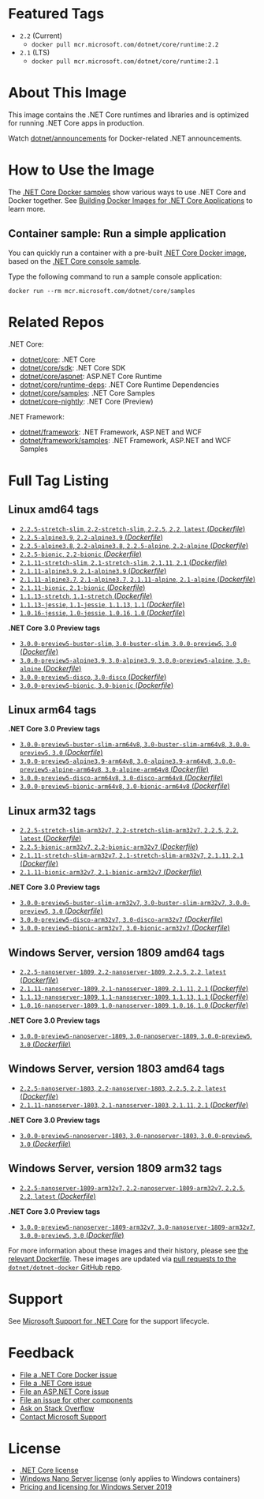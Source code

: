 # Featured Tags

* `2.2` (Current)
  * `docker pull mcr.microsoft.com/dotnet/core/runtime:2.2`
* `2.1` (LTS)
  * `docker pull mcr.microsoft.com/dotnet/core/runtime:2.1`

# About This Image

This image contains the .NET Core runtimes and libraries and is optimized for running .NET Core apps in production.

Watch [dotnet/announcements](https://github.com/dotnet/announcements/labels/Docker) for Docker-related .NET announcements.

# How to Use the Image

The [.NET Core Docker samples](https://github.com/dotnet/dotnet-docker/blob/master/samples/README.md) show various ways to use .NET Core and Docker together. See [Building Docker Images for .NET Core Applications](https://docs.microsoft.com/dotnet/core/docker/building-net-docker-images) to learn more.

## Container sample: Run a simple application

You can quickly run a container with a pre-built [.NET Core Docker image](https://hub.docker.com/_/microsoft-dotnet-core-samples/), based on the [.NET Core console sample](https://github.com/dotnet/dotnet-docker/blob/master/samples/dotnetapp/README.md).

Type the following command to run a sample console application:

```console
docker run --rm mcr.microsoft.com/dotnet/core/samples
```

# Related Repos

.NET Core:

* [dotnet/core](https://hub.docker.com/_/microsoft-dotnet-core/): .NET Core
* [dotnet/core/sdk](https://hub.docker.com/_/microsoft-dotnet-core-sdk/): .NET Core SDK
* [dotnet/core/aspnet](https://hub.docker.com/_/microsoft-dotnet-core-aspnet/): ASP.NET Core Runtime
* [dotnet/core/runtime-deps](https://hub.docker.com/_/microsoft-dotnet-core-runtime-deps/): .NET Core Runtime Dependencies
* [dotnet/core/samples](https://hub.docker.com/_/microsoft-dotnet-core-samples/): .NET Core Samples
* [dotnet/core-nightly](https://hub.docker.com/_/microsoft-dotnet-core-nightly/): .NET Core (Preview)

.NET Framework:

* [dotnet/framework](https://hub.docker.com/_/microsoft-dotnet-framework/): .NET Framework, ASP.NET and WCF
* [dotnet/framework/samples](https://hub.docker.com/_/microsoft-dotnet-framework-samples/): .NET Framework, ASP.NET and WCF Samples

# Full Tag Listing

## Linux amd64 tags

- [`2.2.5-stretch-slim`, `2.2-stretch-slim`, `2.2.5`, `2.2`, `latest` (*Dockerfile*)](https://github.com/dotnet/dotnet-docker/blob/master/2.2/runtime/stretch-slim/amd64/Dockerfile)
- [`2.2.5-alpine3.9`, `2.2-alpine3.9` (*Dockerfile*)](https://github.com/dotnet/dotnet-docker/blob/master/2.2/runtime/alpine3.9/amd64/Dockerfile)
- [`2.2.5-alpine3.8`, `2.2-alpine3.8`, `2.2.5-alpine`, `2.2-alpine` (*Dockerfile*)](https://github.com/dotnet/dotnet-docker/blob/master/2.2/runtime/alpine3.8/amd64/Dockerfile)
- [`2.2.5-bionic`, `2.2-bionic` (*Dockerfile*)](https://github.com/dotnet/dotnet-docker/blob/master/2.2/runtime/bionic/amd64/Dockerfile)
- [`2.1.11-stretch-slim`, `2.1-stretch-slim`, `2.1.11`, `2.1` (*Dockerfile*)](https://github.com/dotnet/dotnet-docker/blob/master/2.1/runtime/stretch-slim/amd64/Dockerfile)
- [`2.1.11-alpine3.9`, `2.1-alpine3.9` (*Dockerfile*)](https://github.com/dotnet/dotnet-docker/blob/master/2.1/runtime/alpine3.9/amd64/Dockerfile)
- [`2.1.11-alpine3.7`, `2.1-alpine3.7`, `2.1.11-alpine`, `2.1-alpine` (*Dockerfile*)](https://github.com/dotnet/dotnet-docker/blob/master/2.1/runtime/alpine3.7/amd64/Dockerfile)
- [`2.1.11-bionic`, `2.1-bionic` (*Dockerfile*)](https://github.com/dotnet/dotnet-docker/blob/master/2.1/runtime/bionic/amd64/Dockerfile)
- [`1.1.13-stretch`, `1.1-stretch` (*Dockerfile*)](https://github.com/dotnet/dotnet-docker/blob/master/1.1/runtime/stretch/amd64/Dockerfile)
- [`1.1.13-jessie`, `1.1-jessie`, `1.1.13`, `1.1` (*Dockerfile*)](https://github.com/dotnet/dotnet-docker/blob/master/1.1/runtime/jessie/amd64/Dockerfile)
- [`1.0.16-jessie`, `1.0-jessie`, `1.0.16`, `1.0` (*Dockerfile*)](https://github.com/dotnet/dotnet-docker/blob/master/1.0/runtime/jessie/amd64/Dockerfile)

**.NET Core 3.0 Preview tags**

- [`3.0.0-preview5-buster-slim`, `3.0-buster-slim`, `3.0.0-preview5`, `3.0` (*Dockerfile*)](https://github.com/dotnet/dotnet-docker/blob/master/3.0/runtime/buster-slim/amd64/Dockerfile)
- [`3.0.0-preview5-alpine3.9`, `3.0-alpine3.9`, `3.0.0-preview5-alpine`, `3.0-alpine` (*Dockerfile*)](https://github.com/dotnet/dotnet-docker/blob/master/3.0/runtime/alpine3.9/amd64/Dockerfile)
- [`3.0.0-preview5-disco`, `3.0-disco` (*Dockerfile*)](https://github.com/dotnet/dotnet-docker/blob/master/3.0/runtime/disco/amd64/Dockerfile)
- [`3.0.0-preview5-bionic`, `3.0-bionic` (*Dockerfile*)](https://github.com/dotnet/dotnet-docker/blob/master/3.0/runtime/bionic/amd64/Dockerfile)

## Linux arm64 tags

**.NET Core 3.0 Preview tags**

- [`3.0.0-preview5-buster-slim-arm64v8`, `3.0-buster-slim-arm64v8`, `3.0.0-preview5`, `3.0` (*Dockerfile*)](https://github.com/dotnet/dotnet-docker/blob/master/3.0/runtime/buster-slim/arm64v8/Dockerfile)
- [`3.0.0-preview5-alpine3.9-arm64v8`, `3.0-alpine3.9-arm64v8`, `3.0.0-preview5-alpine-arm64v8`, `3.0-alpine-arm64v8` (*Dockerfile*)](https://github.com/dotnet/dotnet-docker/blob/master/3.0/runtime/alpine3.9/arm64v8/Dockerfile)
- [`3.0.0-preview5-disco-arm64v8`, `3.0-disco-arm64v8` (*Dockerfile*)](https://github.com/dotnet/dotnet-docker/blob/master/3.0/runtime/disco/arm64v8/Dockerfile)
- [`3.0.0-preview5-bionic-arm64v8`, `3.0-bionic-arm64v8` (*Dockerfile*)](https://github.com/dotnet/dotnet-docker/blob/master/3.0/runtime/bionic/arm64v8/Dockerfile)

## Linux arm32 tags

- [`2.2.5-stretch-slim-arm32v7`, `2.2-stretch-slim-arm32v7`, `2.2.5`, `2.2`, `latest` (*Dockerfile*)](https://github.com/dotnet/dotnet-docker/blob/master/2.2/runtime/stretch-slim/arm32v7/Dockerfile)
- [`2.2.5-bionic-arm32v7`, `2.2-bionic-arm32v7` (*Dockerfile*)](https://github.com/dotnet/dotnet-docker/blob/master/2.2/runtime/bionic/arm32v7/Dockerfile)
- [`2.1.11-stretch-slim-arm32v7`, `2.1-stretch-slim-arm32v7`, `2.1.11`, `2.1` (*Dockerfile*)](https://github.com/dotnet/dotnet-docker/blob/master/2.1/runtime/stretch-slim/arm32v7/Dockerfile)
- [`2.1.11-bionic-arm32v7`, `2.1-bionic-arm32v7` (*Dockerfile*)](https://github.com/dotnet/dotnet-docker/blob/master/2.1/runtime/bionic/arm32v7/Dockerfile)

**.NET Core 3.0 Preview tags**

- [`3.0.0-preview5-buster-slim-arm32v7`, `3.0-buster-slim-arm32v7`, `3.0.0-preview5`, `3.0` (*Dockerfile*)](https://github.com/dotnet/dotnet-docker/blob/master/3.0/runtime/buster-slim/arm32v7/Dockerfile)
- [`3.0.0-preview5-disco-arm32v7`, `3.0-disco-arm32v7` (*Dockerfile*)](https://github.com/dotnet/dotnet-docker/blob/master/3.0/runtime/disco/arm32v7/Dockerfile)
- [`3.0.0-preview5-bionic-arm32v7`, `3.0-bionic-arm32v7` (*Dockerfile*)](https://github.com/dotnet/dotnet-docker/blob/master/3.0/runtime/bionic/arm32v7/Dockerfile)

## Windows Server, version 1809 amd64 tags

- [`2.2.5-nanoserver-1809`, `2.2-nanoserver-1809`, `2.2.5`, `2.2`, `latest` (*Dockerfile*)](https://github.com/dotnet/dotnet-docker/blob/master/2.2/runtime/nanoserver-1809/amd64/Dockerfile)
- [`2.1.11-nanoserver-1809`, `2.1-nanoserver-1809`, `2.1.11`, `2.1` (*Dockerfile*)](https://github.com/dotnet/dotnet-docker/blob/master/2.1/runtime/nanoserver-1809/amd64/Dockerfile)
- [`1.1.13-nanoserver-1809`, `1.1-nanoserver-1809`, `1.1.13`, `1.1` (*Dockerfile*)](https://github.com/dotnet/dotnet-docker/blob/master/1.1/runtime/nanoserver-1809/amd64/Dockerfile)
- [`1.0.16-nanoserver-1809`, `1.0-nanoserver-1809`, `1.0.16`, `1.0` (*Dockerfile*)](https://github.com/dotnet/dotnet-docker/blob/master/1.0/runtime/nanoserver-1809/amd64/Dockerfile)

**.NET Core 3.0 Preview tags**

- [`3.0.0-preview5-nanoserver-1809`, `3.0-nanoserver-1809`, `3.0.0-preview5`, `3.0` (*Dockerfile*)](https://github.com/dotnet/dotnet-docker/blob/master/3.0/runtime/nanoserver-1809/amd64/Dockerfile)

## Windows Server, version 1803 amd64 tags

- [`2.2.5-nanoserver-1803`, `2.2-nanoserver-1803`, `2.2.5`, `2.2`, `latest` (*Dockerfile*)](https://github.com/dotnet/dotnet-docker/blob/master/2.2/runtime/nanoserver-1803/amd64/Dockerfile)
- [`2.1.11-nanoserver-1803`, `2.1-nanoserver-1803`, `2.1.11`, `2.1` (*Dockerfile*)](https://github.com/dotnet/dotnet-docker/blob/master/2.1/runtime/nanoserver-1803/amd64/Dockerfile)

**.NET Core 3.0 Preview tags**

- [`3.0.0-preview5-nanoserver-1803`, `3.0-nanoserver-1803`, `3.0.0-preview5`, `3.0` (*Dockerfile*)](https://github.com/dotnet/dotnet-docker/blob/master/3.0/runtime/nanoserver-1803/amd64/Dockerfile)

## Windows Server, version 1809 arm32 tags

- [`2.2.5-nanoserver-1809-arm32v7`, `2.2-nanoserver-1809-arm32v7`, `2.2.5`, `2.2`, `latest` (*Dockerfile*)](https://github.com/dotnet/dotnet-docker/blob/master/2.2/runtime/nanoserver-1809/arm32v7/Dockerfile)

**.NET Core 3.0 Preview tags**

- [`3.0.0-preview5-nanoserver-1809-arm32v7`, `3.0-nanoserver-1809-arm32v7`, `3.0.0-preview5`, `3.0` (*Dockerfile*)](https://github.com/dotnet/dotnet-docker/blob/master/3.0/runtime/nanoserver-1809/arm32v7/Dockerfile)

For more information about these images and their history, please see [the relevant Dockerfile](https://github.com/dotnet/dotnet-docker/search?utf8=%E2%9C%93&q=FROM&type=Code). These images are updated via [pull requests to the `dotnet/dotnet-docker` GitHub repo](https://github.com/dotnet/dotnet-docker/pulls).

# Support

See [Microsoft Support for .NET Core](https://github.com/dotnet/core/blob/master/microsoft-support.md) for the support lifecycle.

# Feedback

* [File a .NET Core Docker issue](https://github.com/dotnet/dotnet-docker/issues)
* [File a .NET Core issue](https://github.com/dotnet/core/issues)
* [File an ASP.NET Core issue](https://github.com/aspnet/home/issues)
* [File an issue for other components](Documentation/core-repos.md)
* [Ask on Stack Overflow](https://stackoverflow.com/questions/tagged/.net-core)
* [Contact Microsoft Support](https://support.microsoft.com/contactus/)

# License

* [.NET Core license](https://github.com/dotnet/dotnet-docker/blob/master/LICENSE)
* [Windows Nano Server license](https://hub.docker.com/_/microsoft-windows-nanoserver/) (only applies to Windows containers)
* [Pricing and licensing for Windows Server 2019](https://www.microsoft.com/en-us/cloud-platform/windows-server-pricing)
